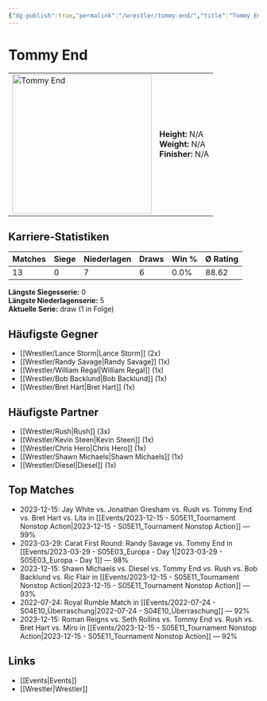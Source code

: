 ```yaml
---
{"dg-publish":true,"permalink":"/wrestler/tommy-end/","title":"Tommy End","tags":["wrestler"],"noteIcon":""}
---
```



# Tommy End

<table>
        <tr>
        <td><img src="https://github.com/CptSpaulding1980/choke-slam-wrestling/releases/download/images/Tommy_End.png" width="280" alt="Tommy End"></td>
        <td>
        <b>Height:</b> N/A<br>
        <b>Weight:</b> N/A<br>
        <b>Finisher:</b> N/A<br>
        </td>
        </tr>
        </table>
        
## Karriere-Statistiken

| Matches | Siege | Niederlagen | Draws | Win % | Ø Rating |
|---------|-------|-------------|-------|-------|-----------|
| 13 | 0 | 7 | 6 | 0.0% | 88.62 |

**Längste Siegesserie:** 0<br>**Längste Niederlagenserie:** 5<br>**Aktuelle Serie:** draw (1 in Folge)


## Häufigste Gegner
- [[Wrestler/Lance Storm\|Lance Storm]] (2x)
- [[Wrestler/Randy Savage\|Randy Savage]] (1x)
- [[Wrestler/William Regal\|William Regal]] (1x)
- [[Wrestler/Bob Backlund\|Bob Backlund]] (1x)
- [[Wrestler/Bret Hart\|Bret Hart]] (1x)

## Häufigste Partner
- [[Wrestler/Rush\|Rush]] (3x)
- [[Wrestler/Kevin Steen\|Kevin Steen]] (1x)
- [[Wrestler/Chris Hero\|Chris Hero]] (1x)
- [[Wrestler/Shawn Michaels\|Shawn Michaels]] (1x)
- [[Wrestler/Diesel\|Diesel]] (1x)

## Top Matches
- 2023-12-15: Jay White vs. Jonathan Gresham vs. Rush vs. Tommy End vs. Bret Hart vs. Lita in [[Events/2023-12-15 - S05E11_Tournament Nonstop Action\|2023-12-15 - S05E11_Tournament Nonstop Action]] — 99%
- 2023-03-29: Carat First Round: Randy Savage vs. Tommy End in [[Events/2023-03-29 - S05E03_Europa - Day 1\|2023-03-29 - S05E03_Europa - Day 1]] — 98%
- 2023-12-15: Shawn Michaels vs. Diesel vs. Tommy End vs. Rush vs. Bob Backlund vs. Ric Flair in [[Events/2023-12-15 - S05E11_Tournament Nonstop Action\|2023-12-15 - S05E11_Tournament Nonstop Action]] — 93%
- 2022-07-24: Royal Rumble Match in [[Events/2022-07-24 - S04E10_Überraschung\|2022-07-24 - S04E10_Überraschung]] — 92%
- 2023-12-15: Roman Reigns vs. Seth Rollins vs. Tommy End vs. Rush vs. Bret Hart vs. Miro in [[Events/2023-12-15 - S05E11_Tournament Nonstop Action\|2023-12-15 - S05E11_Tournament Nonstop Action]] — 92%

## Links
- [[Events\|Events]]
- [[Wrestler\|Wrestler]]
